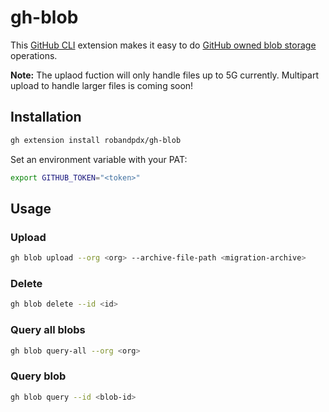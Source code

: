 # gh-blob

This [GitHub CLI](https://cli.github.com/) extension makes it easy to do [GitHub owned blob storage](https://github.com/orgs/community/discussions/144948) operations.

**Note:** The uplaod fuction will only handle files up to 5G currently. Multipart upload to handle larger files is coming soon!  

## Installation
```bash
gh extension install robandpdx/gh-blob
```

Set an environment variable with your PAT:
```bash
export GITHUB_TOKEN="<token>"
```

## Usage
### Upload
```bash
gh blob upload --org <org> --archive-file-path <migration-archive>
```

### Delete
```bash
gh blob delete --id <id>
```

### Query all blobs
```bash
gh blob query-all --org <org>
```

### Query blob 
```bash
gh blob query --id <blob-id>
```
